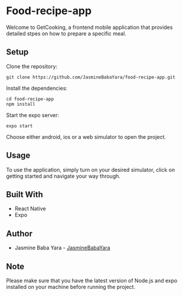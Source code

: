 # Food-recipe-app
Welcome to GetCooking, a frontend mobile application that provides detailed stpes on how to prepare a specific meal.

## Setup
Clone the repository:
~~~
git clone https://github.com/JasmineBabaYara/food-recipe-app.git
~~~
Install the dependencies:
~~~
cd food-recipe-app
npm install
~~~
Start the expo server:
~~~
expo start
~~~
Choose either android, ios or a web simulator to open the project.

## Usage
To use the application, simply turn on your desired simulator, click on getting started and navigate your way through. 

## Built With
- React Native 
- Expo 

## Author
- Jasmine Baba Yara - [JasmineBabaYara](https://github.com/JasmineBabaYara)

## Note
Please make sure that you have the latest version of Node.js and expo installed on your machine before running the project. 
